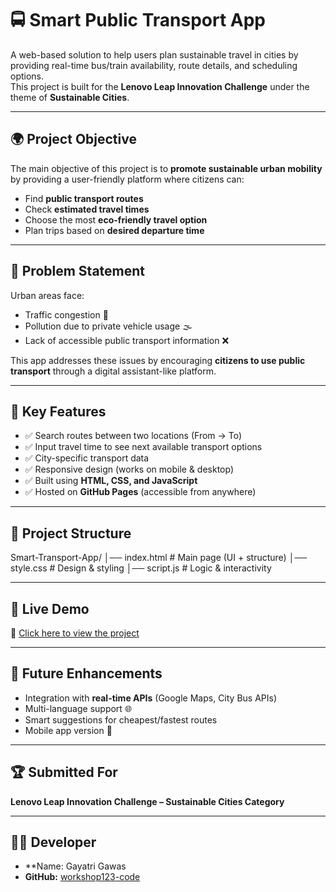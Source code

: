 # 🚍 Smart Public Transport App

A web-based solution to help users plan sustainable travel in cities by providing real-time bus/train availability, route details, and scheduling options.  
This project is built for the **Lenovo Leap Innovation Challenge** under the theme of **Sustainable Cities**.

---

## 🌍 Project Objective
The main objective of this project is to **promote sustainable urban mobility** by providing a user-friendly platform where citizens can:
- Find **public transport routes**
- Check **estimated travel times**
- Choose the most **eco-friendly travel option**
- Plan trips based on **desired departure time**

---

## 🛑 Problem Statement
Urban areas face:
- Traffic congestion 🚦  
- Pollution due to private vehicle usage 🌫️  
- Lack of accessible public transport information ❌  

This app addresses these issues by encouraging **citizens to use public transport** through a digital assistant-like platform.

---

## 📌 Key Features
- ✅ Search routes between two locations (From → To)  
- ✅ Input travel time to see next available transport options  
- ✅ City-specific transport data  
- ✅ Responsive design (works on mobile & desktop)  
- ✅ Built using **HTML, CSS, and JavaScript**  
- ✅ Hosted on **GitHub Pages** (accessible from anywhere)  

---

## 📂 Project Structure
Smart-Transport-App/
│── index.html # Main page (UI + structure)
│── style.css # Design & styling
│── script.js # Logic & interactivity


---

## 🚀 Live Demo
🔗 [Click here to view the project](https://workshop123-code.github.io/smart-transport-app/)  

---

## 🔮 Future Enhancements
- Integration with **real-time APIs** (Google Maps, City Bus APIs)  
- Multi-language support 🌐  
- Smart suggestions for cheapest/fastest routes  
- Mobile app version 📱  

---

## 🏆 Submitted For
**Lenovo Leap Innovation Challenge – Sustainable Cities Category**  

---

## 👩‍💻 Developer
- **Name: Gayatri Gawas 
- **GitHub:** [workshop123-code](https://github.com/workshop123-code)  
